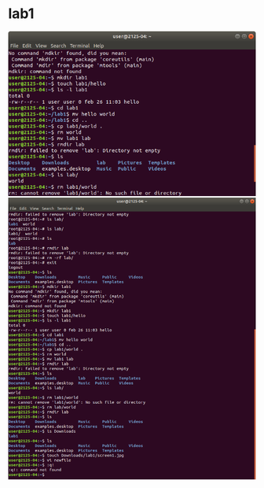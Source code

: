# lab1
![terminal1](Screenshot%20from%202018-02-26%2011-09-54.png)
![terminal2](Screenshot%20from%202018-02-26%2011-13-11.png)
